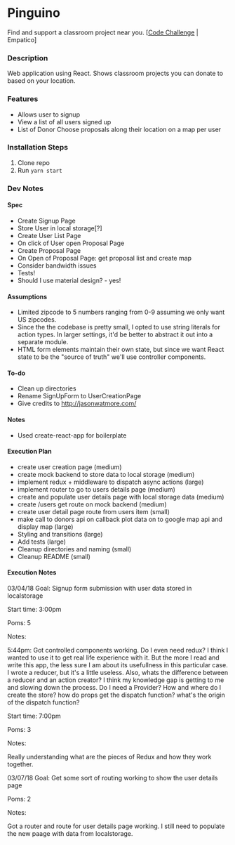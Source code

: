 # Pinguino
Find and support a classroom project near you. [[Code Challenge](instructions.md) | Empatico]

### Description
Web application using React. Shows classroom projects you can donate to based on your location.

### Features
- Allows user to signup
- View a list of all users signed up
- List of Donor Choose proposals along their location on a map per user

### Installation Steps
1. Clone repo
2. Run `yarn start`

### Dev Notes

#### Spec
- Create Signup Page
- Store User in local storage[?]
- Create User List Page
- On click of User open Proposal Page
- Create Proposal Page
- On Open of Proposal Page: get proposal list and create map
- Consider bandwidth issues
- Tests!
- Should I use material design? - yes!

#### Assumptions
- Limited zipcode to 5 numbers ranging from 0-9 assuming we only want US zipcodes.
- Since the the codebase is pretty small, I opted to use string literals for action types. In larger settings, it'd be better to abstract it out into a separate module.
- HTML form elements maintain their own state, but since we want React state to be the "source of truth" we'll use controller components. 

#### To-do
- Clean up directories
- Rename SignUpForm to UserCreationPage
- Give credits to http://jasonwatmore.com/

#### Notes
- Used create-react-app for boilerplate

#### Execution Plan
- create user creation page (medium)
- create mock backend to store data to local storage (medium)
- implement redux + middleware to dispatch async actions (large)
- implement router to go to users details page (medium)
- create and populate user details page with local storage data (medium)
- create /users get route on mock backend (medium)
- create user detail page route from users item (small)
- make call to donors api on callback plot data on to google map api and display map (large)
- Styling and transitions (large)
- Add tests (large)
- Cleanup directories and naming (small)
- Cleanup README (small)

#### Execution Notes
03/04/18
Goal: Signup form submission with user data stored in localstorage

Start time: 3:00pm 

Poms: 5

Notes: 

5:44pm: Got controlled components working. Do I even need redux? I think I wanted to use it to get real life experience with it. But the more I read and write this app, the less sure I am about its usefullness in this particular case. I wrote a reducer, but it's a little useless. Also, whats the difference between a reducer and an action creator? I think my knowledge gap is getting to me and slowing down the process. Do I need a Provider? How and where do I create the store? how do props get the dispatch function? what's the origin of the dispatch function?

Start time: 7:00pm

Poms: 3

Notes:

Really understanding what are the pieces of Redux and how they work together.

03/07/18
Goal: Get some sort of routing working to show the user details page

Poms: 2

Notes:

Got a router and route for user details page working. I still need to populate the new paage with data from localstorage. 

